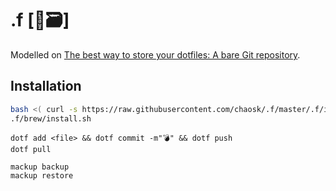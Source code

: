 # .f [🔵🗃]

Modelled on [The best way to store your dotfiles: A bare Git repository](https://www.atlassian.com/git/tutorials/dotfiles).

## Installation

```bash
bash <( curl -s https://raw.githubusercontent.com/chaosk/.f/master/.f/install.sh )
.f/brew/install.sh
```

```
dotf add <file> && dotf commit -m"💣" && dotf push
dotf pull
```

```
mackup backup
mackup restore
```
